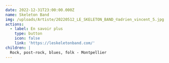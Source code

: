 ```yaml
---
date: 2022-12-31T23:00:00.000Z
name: Skeleton Band
img: /uploads/Artiste/20220512_LE_SKELETON_BAND_©adrien_vincent_5.jpg
actions:
  - label: En savoir plus
    type: button
    icon: false
    link: 'https://leskeletonband.com/'
children: |
  Rock, post-rock, blues, folk - Montpellier
---
```


